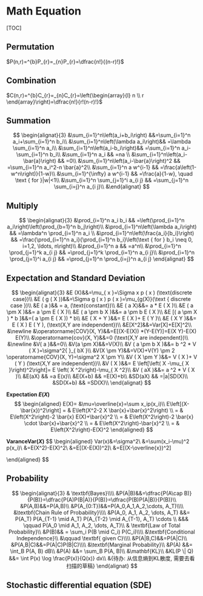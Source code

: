 # Math Equation

[TOC]

## Permutation

$P(n,r)=^{b}P_{r}=_{n}P_{r}=\dfrac{n!}{(n-r)!}$

## Combination

$C(n,r)=^{b}C_{r}=_{n}C_{r}=\left(\begin{array}{l} n \\ r \end{array}\right)=\dfrac{n!}{r!(n-r)!}$

## Summation

$$
\begin{alignat}{3}
&\sum_{i=1}^n\left(a_i+b_i\right) &&=\sum_{i=1}^n a_i+\sum_{i=1}^n b_i\\
&\sum_{i=1}^n\left(\lambda a_i\right)&& =\lambda \sum_{i=1}^n a_i\\
&\sum_{i=1}^n\left(a_i-b_i\right)&& =\sum_{i=1}^n a_i-\sum_{i=1}^n b_i\\
&\sum_{i=1}^n a_i && =na  \\
&\sum_{i=1}^n\left(a_i-\bar{a}\right) && =0\\
&\sum_{i=1}^n\left(a_i-\bar{a}\right)^2 && =\sum_{i=1}^n a_i^2-n \bar{a}^2\\
&\sum_{i=1}^n a w^{i-1} && =\frac{a\left(1-w^n\right)}{1-w}\\
&\sum_{i=1}^{\infty} a w^{i-1} && =\frac{a}{1-w}, \quad \text { for }|w|<1\\
&\sum_{i=1}^n \sum_{j=1}^i a_{i j} && =\sum_{j=1}^n \sum_{i=j}^n a_{i j}\\
&\end{alignat}
$$

## Multiply

$$
\begin{alignat}{3}
&\prod_{i=1}^n a_i b_i && =\left(\prod_{i=1}^n a_i\right)\left(\prod_{b=1}^n b_j\right)\\
&\prod_{i=1}^n\left(\lambda a_i\right) && =\lambda^n \prod_{i=1}^n a_i \\
&\prod_{i=1}^n\left(\frac{a_i}{b_i}\right) && =\frac{\prod_{i=1}^n a_i}{\prod_{i=1}^n b_i}\left(\text { for } b_i \neq 0, i=1,2, \ldots, n\right)\\
&\prod_{i=1}^n a && =a^n\\
&\prod_{i=1}^n \prod_{j=1}^k a_{i j} && =\prod_{j=1}^k \prod_{i=1}^n a_{i j}\\
&\prod_{i=1}^n \prod_{j=1}^i a_{i j} && =\prod_{j=1}^n \prod_{i=j}^n a_{i j}
\end{alignat}
$$

## Expectation and Standard Deviation

$$
\begin{alignat}{3}
&E (X)&&=\mu_{ x }=\Sigma x p ( x )  (\text{discrete case})\\
&E ( g ( X ))&&=\Sigma g ( x ) p ( x )=\mu_{g(X)}(\text { discrete case })\\
&E ( a )&& = a, (\text{constant})\\
&E ( a X)&&= a * E ( X )\\
&E ( a \pm X )&&= a \pm E ( X )\\
&E ( a \pm b X )&&= a \pm b E ( X )\\
&E [( a \pm X ) * b ]&&=( a \pm E ( X )) * b\\
&E ( X + Y )&&= E ( X )+ E ( Y )\\
&E ( X Y )&&= E ( X ) E ( Y ), (\text{X,Y are independent})\\
&E[X^2]&&=Var[X]+E[X]^2\\
&\newline
&\operatorname{COV}(X, Y)&&=E[(X-E(X)) *(Y-E(Y)]=E(X Y)-E(X) E(Y)\\
&\operatorname{cov}(X, Y)&&=0 (\text{X,Y are independent})\\
&\newline
&V( a )&&=0\\
&V(a \pm X)&&=V(X)\\
&V ( a \pm b X )&&= b ^2 * V ( X )=\sigma^2{ }_{ bX }\\
&V(X \pm Y)&&=V(X)+V(Y) \pm 2 \operatorname{COV}(X, Y)=\sigma^2 X \pm Y\\
&V ( X \pm Y )&&= V ( X )+ V ( Y ) (\text{X,Y are independent})\\
&V ( X )&&= E \left[\left( X -\mu_{ X }\right)^2\right]= E \left( X ^2\right)-\mu_{ X ^2}\\
&V ( aX )&&= a ^2 * V ( X )\\
&E(aX) && =a E(x)\\
&E(X+b) && =E(X)+b\\
&SD(aX) && =|a|SD(X)\\
&SD(X+b) && =SD(X)\\
\end{alignat}
$$



**Expectation $E(X)$**
$$
\begin{aligned}
E(X)= &\mu=\overline{x}=\sum x_ip(x_i)\\
E\left[(X-\bar{x})^2\right]
= & E\left(X^2-2 X \bar{x}+\bar{x}^2\right) \\
= & E\left(X^2\right)-2 \bar{x} E(X)+\bar{x}^2 \\
= & E\left(X^2\right)-2 \bar{x} \cdot \bar{x}+\bar{x}^2 \\
= & E\left(X^2\right)-\bar{x}^2 \\
= & E\left(X^2\right)-E(X)^2
\end{aligned}
$$



**Varance$\mathrm{Var}(X)$**
$$
\begin{aligned}
Var(x)&=\sigma^2\\
&=\sum(x_i-\mu)^2 p(x_i)\\
&=E(X^2)-E(X)^2\\
&=E[(X-E(X))^2]\\
&=E[(X-\overline{x})^2]

\end{aligned}
$$


## Probability

$$
\begin{alignat}{3}
& \textbf{Bayes}\\\\
&P(A|B)&&=\dfrac{P(A\cap B)}{P(B)}=\dfrac{P(A)P(B|A)}{P(B)}=\dfrac{P(B)P(A|B)}{P(B)}\\
&P(A,B)&&=P(A,B)\\
&P(A_{0:T})&&=P(A_0,A_1,A_2,\cdots, A_T)\\\\
&\textbf{Chain Rule of Probability}\\\\
&P(A_0, A_1, A_2, \dots, A_T) &&= P(A_T) P(A_{T-1} \mid A_T) P(A_{T-2} \mid A_{T-1}, A_T) \cdots \\ &&& \qquad P(A_0 \mid A_1, A_2, \dots, A_T)\\
& \textbf{Law of Total Probability}\\
&P(B)&& = \sum_i P(B \mid C_i) P(C_i)\\\\
&\textbf{Conditional Independence}\\ &\qquad \textbf{ given C}\\\\
&P(A|B,C)&&=P(A|C)\\
&P(A,B|C)&&=P(A|C)P(B|C)\\\\
&\textbf{Marginal Probability}\\
&P(A) &&= \int_B P(A, B) dB\\
&P(A) &&= \sum_B P(A, B)\\
&\mathbf{KL}\\
&KL(P \| Q) &&= \int P(x) \log \frac{P(x)}{Q(x)} dx\\
&{待办: 从信息熵到KL散度, 需要去看扫描的草稿}
\end{alignat}
$$

## Stochastic differential equation (SDE)

